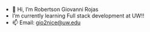 - 👋 Hi, I’m Robertson Giovanni Rojas
- I’m currently learning Full stack development at UW!!
- 📫 Email: gio2nice@uw.edu
